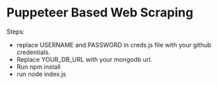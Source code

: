 # Puppeteer Based Web Scraping


Steps: 
  - replace USERNAME and PASSWORD in creds.js file with your github credentials.
  - Replace YOUR_DB_URL with your mongodb url.
  - Run npm install
  - run node index.js
